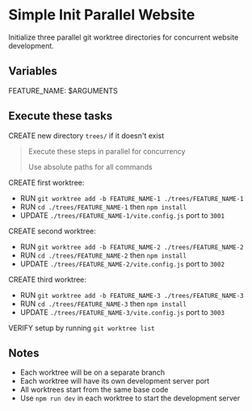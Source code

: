 # Simple Init Parallel Website

Initialize three parallel git worktree directories for concurrent website development.

## Variables

FEATURE_NAME: $ARGUMENTS

## Execute these tasks

CREATE new directory `trees/` if it doesn't exist

> Execute these steps in parallel for concurrency
>
> Use absolute paths for all commands

CREATE first worktree:
- RUN `git worktree add -b FEATURE_NAME-1 ./trees/FEATURE_NAME-1`
- RUN `cd ./trees/FEATURE_NAME-1` then `npm install`
- UPDATE `./trees/FEATURE_NAME-1/vite.config.js` port to `3001`

CREATE second worktree:
- RUN `git worktree add -b FEATURE_NAME-2 ./trees/FEATURE_NAME-2`
- RUN `cd ./trees/FEATURE_NAME-2` then `npm install`
- UPDATE `./trees/FEATURE_NAME-2/vite.config.js` port to `3002`

CREATE third worktree:
- RUN `git worktree add -b FEATURE_NAME-3 ./trees/FEATURE_NAME-3`
- RUN `cd ./trees/FEATURE_NAME-3` then `npm install`
- UPDATE `./trees/FEATURE_NAME-3/vite.config.js` port to `3003`

VERIFY setup by running `git worktree list`

## Notes

- Each worktree will be on a separate branch
- Each worktree will have its own development server port
- All worktrees start from the same base code
- Use `npm run dev` in each worktree to start the development server